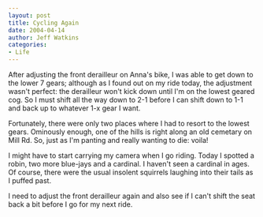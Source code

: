 ```yaml
---
layout: post
title: Cycling Again
date: 2004-04-14
author: Jeff Watkins
categories:
- Life
---
```


<p>After adjusting the front derailleur on Anna's bike, I was able to
get down to the lower 7 gears; although as I found out on my ride
today, the adjustment wasn't perfect: the derailleur won't kick down
until I'm on the lowest geared cog. So I must shift all the way down to
2-1 before I can shift down to 1-1 and back up to whatever 1-x gear I
want.</p>
<p>Fortunately, there were only two places where I had to resort to the
lowest gears. Ominously enough, one of the hills is right along an old
cemetary on Mill Rd. So, just as I'm panting and really wanting to die:
voila!</p>
<p>I might have to start carrying my camera when I go riding. Today I
spotted a robin, two more blue-jays and a cardinal. I haven't seen a
cardinal in ages. Of course, there were the usual insolent squirrels
laughing into their tails as I puffed past.</p>
<p>I need to adjust the front derailleur again and also see if I can't
shift the seat back a bit before I go for my next ride.</p>